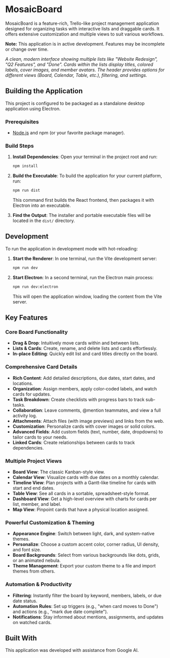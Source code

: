 # MosaicBoard

MosaicBoard is a feature-rich, Trello-like project management application designed for organizing tasks with interactive lists and draggable cards. It offers extensive customization and multiple views to suit various workflows.

**Note:** This application is in active development. Features may be incomplete or change over time.

*A clean, modern interface showing multiple lists like "Website Redesign", "Q2 Features", and "Done". Cards within the lists display titles, colored labels, cover images, and member avatars. The header provides options for different views (Board, Calendar, Table, etc.), filtering, and settings.*

## Building the Application

This project is configured to be packaged as a standalone desktop application using Electron.

### Prerequisites

- [Node.js](https://nodejs.org/) and npm (or your favorite package manager).

### Build Steps

1.  **Install Dependencies**:
    Open your terminal in the project root and run:
    ```bash
    npm install
    ```

2.  **Build the Executable**:
    To build the application for your current platform, run:
    ```bash
    npm run dist
    ```
    This command first builds the React frontend, then packages it with Electron into an executable.

3.  **Find the Output**:
    The installer and portable executable files will be located in the `dist/` directory.

## Development

To run the application in development mode with hot-reloading:

1.  **Start the Renderer**:
    In one terminal, run the Vite development server:
    ```bash
    npm run dev
    ```

2.  **Start Electron**:
    In a second terminal, run the Electron main process:
    ```bash
    npm run dev:electron
    ```
    This will open the application window, loading the content from the Vite server.

## Key Features

### Core Board Functionality
- **Drag & Drop**: Intuitively move cards within and between lists.
- **Lists & Cards**: Create, rename, and delete lists and cards effortlessly.
- **In-place Editing**: Quickly edit list and card titles directly on the board.

### Comprehensive Card Details
- **Rich Content**: Add detailed descriptions, due dates, start dates, and locations.
- **Organization**: Assign members, apply color-coded labels, and watch cards for updates.
- **Task Breakdown**: Create checklists with progress bars to track sub-tasks.
- **Collaboration**: Leave comments, @mention teammates, and view a full activity log.
- **Attachments**: Attach files (with image previews) and links from the web.
- **Customization**: Personalize cards with cover images or solid colors.
- **Advanced Fields**: Add custom fields (text, number, date, dropdowns) to tailor cards to your needs.
- **Linked Cards**: Create relationships between cards to track dependencies.

### Multiple Project Views
- **Board View**: The classic Kanban-style view.
- **Calendar View**: Visualize cards with due dates on a monthly calendar.
- **Timeline View**: Plan projects with a Gantt-like timeline for cards with start and end dates.
- **Table View**: See all cards in a sortable, spreadsheet-style format.
- **Dashboard View**: Get a high-level overview with charts for cards per list, member, and label.
- **Map View**: Pinpoint cards that have a physical location assigned.

### Powerful Customization & Theming
- **Appearance Engine**: Switch between light, dark, and system-native themes.
- **Personalize**: Choose a custom accent color, corner radius, UI density, and font size.
- **Board Backgrounds**: Select from various backgrounds like dots, grids, or an animated nebula.
- **Theme Management**: Export your custom theme to a file and import themes from others.

### Automation & Productivity
- **Filtering**: Instantly filter the board by keyword, members, labels, or due date status.
- **Automation Rules**: Set up triggers (e.g., "when card moves to Done") and actions (e.g., "mark due date complete").
- **Notifications**: Stay informed about mentions, assignments, and updates on watched cards.

## Built With
This application was developed with assistance from Google AI.
